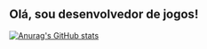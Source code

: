 ## Olá, sou desenvolvedor de jogos!
[![Anurag's GitHub stats](https://github-readme-stats.vercel.app/api?username=YakumaKuramy)](https://github.com/yakumakuramy/github-readme-stats)
